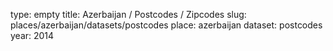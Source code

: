 type: empty
title: Azerbaijan / Postcodes / Zipcodes
slug: places/azerbaijan/datasets/postcodes
place: azerbaijan
dataset: postcodes
year: 2014
